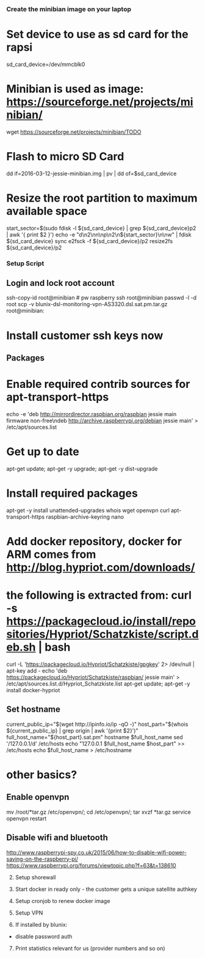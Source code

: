 ### Create the minibian image on your laptop ###

# Set device to use as sd card for the rapsi
sd_card_device=/dev/mmcblk0

# Minibian is used as image: https://sourceforge.net/projects/minibian/
wget https://sourceforge.net/projects/minibian/TODO

# Flash to micro SD Card
dd if=2016-03-12-jessie-minibian.img | pv | dd of=$sd_card_device

# Resize the root partition to maximum available space
start_sector=$(sudo fdisk -l ${sd_card_device} | grep ${sd_card_device}p2 |  awk '{ print $2 }')
echo -e "d\n2\nn\np\n2\n${start_sector}\n\nw" | fdisk ${sd_card_device}
sync
e2fsck -f ${sd_card_device}/p2
resize2fs ${sd_card_device}/p2




### Setup Script ###

## Login and lock root account
ssh-copy-id root@minibian  # pw raspberry
ssh root@minibian
passwd -l -d root
scp -v blunix-dsl-monitoring-vpn-AS3320.dsl.sat.pm.tar.gz root@minibian:
# Install customer ssh keys now


## Packages
# Enable required contrib sources for apt-transport-https
echo -e 'deb http://mirrordirector.raspbian.org/raspbian jessie main firmware non-free\ndeb http://archive.raspberrypi.org/debian jessie main' > /etc/apt/sources.list
# Get up to date
apt-get update; apt-get -y upgrade; apt-get -y dist-upgrade
# Install required packages
apt-get -y install unattended-upgrades whois wget openvpn curl apt-transport-https raspbian-archive-keyring nano
# Add docker repository, docker for ARM comes from http://blog.hypriot.com/downloads/
# the following is extracted from: curl -s https://packagecloud.io/install/repositories/Hypriot/Schatzkiste/script.deb.sh | bash
curl -L 'https://packagecloud.io/Hypriot/Schatzkiste/gpgkey' 2> /dev/null | apt-key add -
echo 'deb https://packagecloud.io/Hypriot/Schatzkiste/raspbian/ jessie main' > /etc/apt/sources.list.d/Hypriot_Schatzkiste.list
apt-get update; apt-get -y install docker-hypriot

## Set hostname
current_public_ip="$(wget http://ipinfo.io/ip -qO -)"
host_part="$(whois ${current_public_ip} | grep origin | awk '{print $2}')"
full_host_name="${host_part}.sat.pm"
hostname $full_host_name
sed '/127.0.0.1/d' /etc/hosts
echo "127.0.0.1 $full_host_name $host_part" >> /etc/hosts
echo $full_host_name > /etc/hostname

# other basics?


## Enable openvpn
mv /root/*tar.gz /etc/openvpn/; cd /etc/openvpn/; tar xvzf *tar.gz
service openvpn restart



## Disable wifi and bluetooth
http://www.raspberrypi-spy.co.uk/2015/06/how-to-disable-wifi-power-saving-on-the-raspberry-pi/
https://www.raspberrypi.org/forums/viewtopic.php?f=63&t=138610


2) Setup shorewall







4) Start docker in ready only - the customer gets a unique satellite authkey


5) Setup cronjob to renew docker image


5) Setup VPN



6) If installed by blunix:
  - disable password auth



7) Print statistics relevant for us (provider numbers and so on)



